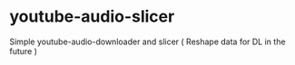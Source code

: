 # youtube-audio-slicer

Simple youtube-audio-downloader and slicer ( Reshape data for DL in the future )
